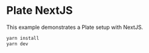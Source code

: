 # Plate NextJS

This example demonstrates a Plate setup with NextJS.

```bash
yarn install
yarn dev
```

[//]: # ("@udecode/plate-alignment": ["../../packages/nodes/alignment"],)

[//]: # (      "@udecode/plate-autoformat": ["../../packages/editor/autoformat"],)

[//]: # (      "@udecode/plate-basic-elements": ["../../packages/nodes/basic-elements"],)

[//]: # (      "@udecode/plate-basic-marks": ["../../packages/nodes/basic-marks"],)

[//]: # (      "@udecode/plate-block-quote": ["../../packages/nodes/block-quote"],)

[//]: # (      "@udecode/plate-break": ["../../packages/editor/break"],)

[//]: # (      "@udecode/plate-code-block": ["../../packages/nodes/code-block"],)

[//]: # (      "@udecode/plate-combobox": ["../../packages/editor/combobox"],)

[//]: # (      "@udecode/plate-core": ["../../packages/core"],)

[//]: # (      "@udecode/plate-serializer-csv": ["../../packages/serializers/csv"],)

[//]: # (      "@udecode/plate-serializer-docx": ["../../packages/serializers/docx"],)

[//]: # (      "@udecode/plate-excalidraw": ["../../packages/ui/nodes/excalidraw"],)

[//]: # (      "@udecode/plate-find-replace": ["../../packages/decorators/find-replace"],)

[//]: # (      "@udecode/plate-font": ["../../packages/nodes/font"],)

[//]: # (      "@udecode/plate-headless": ["../../packages/headless"],)

[//]: # (      "@udecode/plate-heading": ["../../packages/nodes/heading"],)

[//]: # (      "@udecode/plate-highlight": ["../../packages/nodes/highlight"],)

[//]: # (      "@udecode/plate-horizontal-rule": [)

[//]: # (        "../../packages/nodes/horizontal-rule")

[//]: # (      ],)

[//]: # (      "@udecode/plate-image": ["../../packages/nodes/image"],)

[//]: # (      "@udecode/plate-indent": ["../../packages/nodes/indent"],)

[//]: # (      "@udecode/plate-indent-list": ["../../packages/nodes/indent-list"],)

[//]: # (      "@udecode/plate-juice": ["../../packages/serializers/juice"],)

[//]: # (      "@udecode/plate-kbd": ["../../packages/nodes/kbd"],)

[//]: # (      "@udecode/plate-line-height": ["../../packages/nodes/line-height"],)

[//]: # (      "@udecode/plate-link": ["../../packages/nodes/link"],)

[//]: # (      "@udecode/plate-list": ["../../packages/nodes/list"],)

[//]: # (      "@udecode/plate-serializer-md": ["../../packages/serializers/md"],)

[//]: # (      "@udecode/plate-media-embed": ["../../packages/nodes/media-embed"],)

[//]: # (      "@udecode/plate-mention": ["../../packages/nodes/mention"],)

[//]: # (      "@udecode/plate-node-id": ["../../packages/editor/node-id"],)

[//]: # (      "@udecode/plate-normalizers": ["../../packages/editor/normalizers"],)

[//]: # (      "@udecode/plate-paragraph": ["../../packages/nodes/paragraph"],)

[//]: # (      "@udecode/plate-reset-node": ["../../packages/editor/reset-node"],)

[//]: # (      "@udecode/plate-select": ["../../packages/editor/select"],)

[//]: # (      "@udecode/plate-styled-components": [)

[//]: # (        "../../packages/ui/styled-components")

[//]: # (      ],)

[//]: # (      "@udecode/plate-table": ["../../packages/nodes/table"],)

[//]: # (      "@udecode/plate-test-utils": ["../../packages/test-utils"],)

[//]: # (      "@udecode/plate-trailing-block": ["../../packages/editor/trailing-block"],)

[//]: # (      "@udecode/plate-ui": ["../../packages/ui/plate"],)

[//]: # (      "@udecode/plate-ui-alignment": ["../../packages/ui/nodes/alignment"],)

[//]: # (      "@udecode/plate-ui-block-quote": ["../../packages/ui/nodes/block-quote"],)

[//]: # (      "@udecode/plate-ui-button": ["../../packages/ui/button"],)

[//]: # (      "@udecode/plate-ui-code-block": ["../../packages/ui/nodes/code-block"],)

[//]: # (      "@udecode/plate-ui-combobox": ["../../packages/ui/combobox"],)

[//]: # (      "@udecode/plate-ui-cursor": ["../../packages/ui/cursor"],)

[//]: # (      "@udecode/plate-ui-dnd": ["../../packages/ui/dnd"],)

[//]: # (      "@udecode/plate-ui-find-replace": ["../../packages/ui/find-replace"],)

[//]: # (      "@udecode/plate-ui-font": ["../../packages/ui/nodes/font"],)

[//]: # (      "@udecode/plate-ui-horizontal-rule": [)

[//]: # (        "../../packages/ui/nodes/horizontal-rule")

[//]: # (      ],)

[//]: # (      "@udecode/plate-ui-image": ["../../packages/ui/nodes/image"],)

[//]: # (      "@udecode/plate-ui-line-height": ["../../packages/ui/nodes/line-height"],)

[//]: # (      "@udecode/plate-ui-link": ["../../packages/ui/nodes/link"],)

[//]: # (      "@udecode/plate-ui-list": ["../../packages/ui/nodes/list"],)

[//]: # (      "@udecode/plate-ui-media-embed": ["../../packages/ui/nodes/media-embed"],)

[//]: # (      "@udecode/plate-ui-mention": ["../../packages/ui/nodes/mention"],)

[//]: # (      "@udecode/plate-ui-placeholder": ["../../packages/ui/placeholder"],)

[//]: # (      "@udecode/plate-ui-popover": ["../../packages/ui/popover"],)

[//]: # (      "@udecode/plate-ui-popper": ["../../packages/ui/popper"],)

[//]: # (      "@udecode/plate-ui-table": ["../../packages/ui/nodes/table"],)

[//]: # (      "@udecode/plate-ui-toolbar": ["../../packages/ui/toolbar"]&#41;)